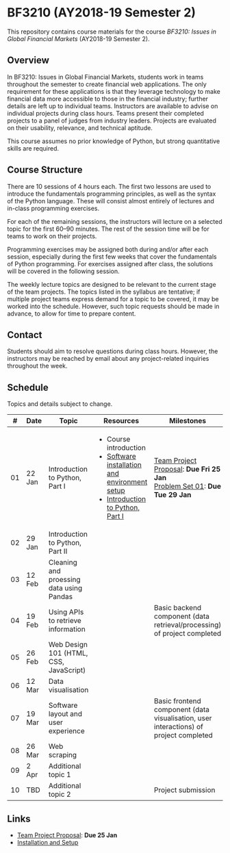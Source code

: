 # BF3210 (AY2018-19 Semester 2)

This repository contains course materials for the course _BF3210: Issues in Global Financial Markets_ (AY2018-19 Semester 2). 

## Overview

In BF3210: Issues in Global Financial Markets, students work in teams throughout the semester to create financial web applications. The only requirement for these applications is that they leverage technology to make financial data more accessible to those in the financial industry; further details are left up to individual teams. Instructors are available to advise on individual projects during class hours. Teams present their completed projects to a panel of judges from industry leaders. Projects are evaluated on their usability, relevance, and technical aptitude.

This course assumes no prior knowledge of Python, but strong quantitative skills are required.

## Course Structure

There are 10 sessions of 4 hours each. The first two lessons are used to introduce the fundamentals programming principles, as well as the syntax of the Python language. These will consist almost entirely of lectures and in-class programming exercises.

For each of the remaining sessions, the instructors will lecture on a selected topic for the first 60–90 minutes. The rest of the session time will be for teams to work on their projects.

Programming exercises may be assigned both during and/or after each session, especially during the first few weeks that cover the fundamentals of Python programming. For exercises assigned after class, the solutions will be covered in the following session.

The weekly lecture topics are designed to be relevant to the current stage of the team projects. The topics listed in the syllabus are tentative; if multiple project teams express demand for a topic to be covered, it may be worked into the schedule. However, such topic requests should be made in advance, to allow for time to prepare content.

## Contact

Students should aim to resolve questions during class hours. However, the instructors may be reached by email about any project-related inquiries throughout the week.

## Schedule

Topics and details subject to change.

| #  |  Date  | Topic | Resources | Milestones |
|----|--------|-------|-----------|--------------------|
| 01 | 22 Jan | Introduction to Python, Part I | <ul><li>Course introduction</li><li>[Software installation and environment setup](docs/start.md)</li><li>[Introduction to Python, Part I](week01/session01.ipynb)</li></ul>| [Team Project Proposal](https://goo.gl/forms/84062ci1ZG4f38C93): **Due Fri 25 Jan**<br/>[Problem Set 01](week01/pset01.ipynb): **Due Tue 29 Jan** |
| 02 | 29 Jan | Introduction to Python, Part II | | |
| 03 | 12 Feb | Cleaning and proessing data using Pandas | | |
| 04 | 19 Feb | Using APIs to retrieve information | | Basic backend component (data retrieval/processing) of project completed |
| 05 | 26 Feb | Web Design 101 (HTML, CSS, JavaScript) | | |
| 06 | 12 Mar | Data visualisation | | |
| 07 | 19 Mar | Software layout and user experience | | Basic frontend component (data visualisation, user interactions) of project completed |
| 08 | 26 Mar | Web scraping | | |
| 09 | 2 Apr  | Additional topic 1| | |
| 10 | TBD    | Additional topic 2 | | Project submission |

## Links

* [Team Project Proposal](https://goo.gl/forms/84062ci1ZG4f38C93): **Due 25 Jan**
* [Installation and Setup](docs/start.md)
